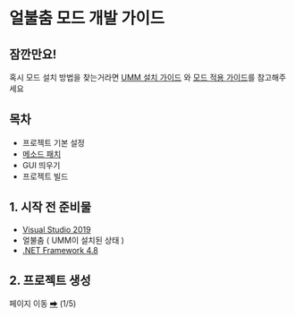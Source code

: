 # 얼불춤 모드 개발 가이드

## 잠깐만요!
 혹시 모드 설치 방법을 찾는거라면 [UMM 설치 가이드](https://github.com/CrackThrough/ADOFAI-Mod-Installation-Guide/blob/main/kor/use-1.md) 와 [모드 적용 가이드](https://github.com/CrackThrough/ADOFAI-Mod-Installation-Guide/blob/main/kor/use-2.md)를 참고해주세요
 
## 목차
 - 프로젝트 기본 설정
 - [메소드 패치](https://github.com/NoBrain0917/ADOFAI-Mod-Development-Guide/blob/main/dev2.md)
 - GUI 띄우기
 - 프로젝트 빌드

## 1. 시작 전 준비물
 - [Visual Studio 2019](https://visualstudio.microsoft.com/ko/vs/)
 - 얼불춤 ( UMM이 설치된 상태 )
 - [.NET Framework 4.8](https://go.microsoft.com/fwlink/?linkid=2088517)

## 2. 프로젝트 생성


페이지 이동 [➡](https://github.com/NoBrain0917/ADOFAI-Mod-Development-Guide/blob/main/dev2.md) (1/5)
